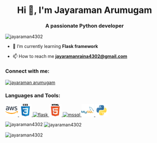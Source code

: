 <h1 align="center">Hi 👋, I'm Jayaraman Arumugam</h1>
<h3 align="center">A passionate Python developer</h3>

<p align="left"> <img src="https://komarev.com/ghpvc/?username=jayaraman4302&label=Profile%20views&color=0e75b6&style=flat" alt="jayaraman4302" /> </p>

- 🌱 I’m currently learning **Flask framework**

- 📫 How to reach me **jayaramanraina4302@gmail.com**

<h3 align="left">Connect with me:</h3>
<p align="left">
<a href="https:https://www.linkedin.com/in/jayaraman-arumugam-b01b4a24a/" target="blank"><img align="center" src="https://raw.githubusercontent.com/rahuldkjain/github-profile-readme-generator/master/src/images/icons/Social/linked-in-alt.svg" alt="jayaraman arumugam" height="30" width="40" /></a>
</p>

<h3 align="left">Languages and Tools:</h3>
<p align="left"> <a href="https://www.python.org" target="_blank" rel="noreferrer"> <img src="https://raw.githubusercontent.com/devicons/devicon/master/icons/amazonwebservices/amazonwebservices-original-wordmark.svg" alt="aws" width="40" height="40"/> </a> <a href="https://www.w3schools.com/css/" target="_blank" rel="noreferrer"> <img src="https://raw.githubusercontent.com/devicons/devicon/master/icons/css3/css3-original-wordmark.svg" alt="css3" width="40" height="40"/> </a> <a href="https://flask.palletsprojects.com/" target="_blank" rel="noreferrer"> <img src="https://www.vectorlogo.zone/logos/pocoo_flask/pocoo_flask-icon.svg" alt="flask" width="40" height="40"/> </a> <a href="https://www.w3.org/html/" target="_blank" rel="noreferrer"> <img src="https://raw.githubusercontent.com/devicons/devicon/master/icons/html5/html5-original-wordmark.svg" alt="html5" width="40" height="40"/> </a> <a href="https://www.microsoft.com/en-us/sql-server" target="_blank" rel="noreferrer"> <img src="https://www.svgrepo.com/show/303229/microsoft-sql-server-logo.svg" alt="mssql" width="40" height="40"/> </a> <a href="https://www.mysql.com/" target="_blank" rel="noreferrer"> <img src="https://raw.githubusercontent.com/devicons/devicon/master/icons/mysql/mysql-original-wordmark.svg" alt="mysql" width="40" height="40"/> </a> <a href="https://aws.amazon.com" target="_blank" rel="noreferrer"> <img src="https://raw.githubusercontent.com/devicons/devicon/master/icons/python/python-original.svg" alt="python" width="40" height="40"/> </a> </p>

<p><img align="left" src="https://github-readme-stats.vercel.app/api/top-langs?username=jayaraman4302&show_icons=true&locale=en&layout=compact" alt="jayaraman4302" /></p>

<p>&nbsp;<img align="center" src="https://github-readme-stats.vercel.app/api?username=jayaraman4302&show_icons=true&locale=en" alt="jayaraman4302" /></p>

<p><img align="center" src="https://github-readme-streak-stats.herokuapp.com/?user=jayaraman4302&" alt="jayaraman4302" /></p>
